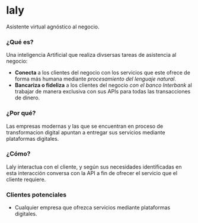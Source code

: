 # laly
Asistente virtual agnóstico al negocio.

### ¿Qué es?
Una inteligencia Artificial que realiza divsersas tareas de asistencia al negocio:
* **Conecta** a los clientes del negocio con los servicios que este ofrece de forma más humana mediante _procesamiento del lenguaje natural_.
* **Bancariza o fideliza** a los clientes del negocio _con el banco Interbank_ al trabajar de manera exclusiva con sus APIs para todas las transacciones de dinero.

### ¿Por qué?
Las empresas modernas y las que se encuentran en proceso de transformacion digital apuntan a entregar sus servicios mediante plataformas digitales.

### ¿Cómo?
Laly interactua con el cliente, y según sus necesidades identificadas en esta interacción conversa con la API a fin de ofrecer el servicio que el cliente requiere.

### Clientes potenciales
* Cualquier empresa que ofrezca servicios mediante plataformas digitales.